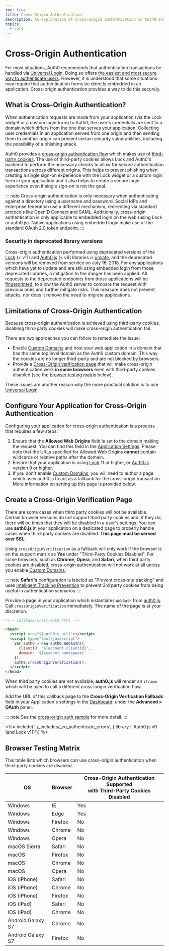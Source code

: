 ```yaml
---
toc: true
title: Cross-Origin Authentication
description: An explanation of cross-origin authentication in Auth0 and its compatibility with browsers
topics:
  - cors
---
```

# Cross-Origin Authentication

For most situations, Auth0 recommends that authentication transactions be handled via [Universal Login](/hosted-pages/login). Doing so offers [the easiest and most secure way to authenticate users](guides/login/universal-vs-embedded). However, it is understood that some situations may require that authentication forms be directly embedded in an application. Cross-origin authentication provides a way to do this securely.

## What is Cross-Origin Authentication?

When authentication requests are made from your application (via the Lock widget or a custom login form) to Auth0, the user's credentials are sent to a domain which differs from the one that serves your application. Collecting user credentials in an application served from one origin and then sending them to another origin can present certain security vulnerabilities, including the possibility of a phishing attack.

Auth0 provides a [cross-origin authentication flow](https://raw.githubusercontent.com/jaredhanson/draft-openid-connect-cross-origin-authentication/master/Draft-1.0.txt) which makes use of [third-party cookies](https://developer.mozilla.org/en-US/docs/Web/HTTP/Cookies#Third-party_cookies). The use of third-party cookies allows Lock and Auth0's backend to perform the necessary checks to allow for secure authentication transactions across different origins. This helps to prevent phishing when creating a single sign-on experience with the Lock widget or a custom login form in your application and it also helps to create a secure login experience even if single sign-on is not the goal.

::: note
Cross-origin authentication is only necessary when authenticating against a directory using a username and password. Social IdPs and enterprise federation use a different mechanism, redirecting via standard protocols like OpenID Connect and SAML. Additionally, cross-origin authentication is only applicable to embedded login on the web (using Lock or auth0.js). Native applications using embedded login make use of the standard OAuth 2.0 token endpoint.
:::

### Security in deprecated library versions

Cross-origin authentication performed using deprecated versions of the [Lock](/libraries/lock) (< v11) and [Auth0.js](/libraries/auth0js) (< v9) libraries is [unsafe](https://auth0.com/blog/managing-and-mitigating-security-vulnerabilities-at-auth0/), and the deprecated versions will be removed from service on July 16, 2018. For any applications which have yet to update and are still using embedded login from those deprecated libraries, a mitigation to the danger has been applied. All requests to the deprecated endpoints from those applications will be [fingerprinted](/cross-origin-authentication/fingerprinting), to allow the Auth0 server to compare the request with previous ones and further mitigate risks. This measure does not prevent attacks, nor does it remove the need to migrate applications.

## Limitations of Cross-Origin Authentication

Because cross-origin authentication is achieved using third-party cookies, disabling third-party cookies will make cross-origin authentication fail.

There are two approaches you can follow to remediate the issue:

- Enable [Custom Domains](/custom-domains) and host your web application in a domain that has the same top level domain as the Auth0 custom domain. This way the cookies are no longer third-party and are not blocked by browsers.
- Provide a [Cross-Origin verification page](#create-a-cross-origin-verification-page) that will make cross-origin authentication work **in some browsers** even with third-party cookies disabled (see the [browser testing matrix](#browser-testing-matrix) below).

These issues are another reason why the more practical solution is to use [Universal Login](/hosted-pages/login).

## Configure Your Application for Cross-Origin Authentication

Configuring your application for cross-origin authentication is a process that requires a few steps:

1. Ensure that the **Allowed Web Origins** field is set to the domain making the request. You can find this field in the [Application Settings](${manage_url}/#/applications/${account.clientId}/settings). Please note that the URLs specified for Allowed Web Origins **cannot** contain wildcards or relative paths after the domain.
1. Ensure that your application is using [Lock](/libraries/lock) 11 or higher, or [Auth0.js](/libraries/auth0js) version 9 or higher.
1. If you don't enable [Custom Domains](/custom-domains), you will need to author a page which uses auth0.js to act as a fallback for the cross-origin transaction. More information on setting up this page is provided below.

## Create a Cross-Origin Verification Page

There are some cases when third party cookies will not be available. Certain browser versions do not support third party cookies and, if they do, there will be times that they will be disabled in a user's settings. You can use **auth0.js** in your application on a dedicated page to properly handle cases when third-party cookies are disabled. **This page must be served over SSL**.

Using `crossOriginVerification` as a fallback will only work if the browser is on the support matrix as **Yes** under "Third-Party Cookies Disabled". For some browsers, such as **Chrome**, **Opera**, and **Safari**, when third party cookies are disabled, cross-origin authentication will not work at all unless you enable [Custom Domains](/custom-domains).

::: note
**Safari's** configuration is labeled as "Prevent cross-site tracking" and uses [Intelligent Tracking Prevention](https://webkit.org/blog/7675/intelligent-tracking-prevention/) to prevent 3rd party cookies from being useful in authentication scenarios.
:::

Provide a page in your application which instantiates `WebAuth` from [auth0.js](/libraries/auth0js). Call `crossOriginVerification` immediately. The name of the page is at your discretion.

```html
<!-- callback-cross-auth.html -->

<head>
  <script src="${auth0js_url}"></script>
  <script type="text/javascript">
    var auth0 = new auth0.WebAuth({
      clientID: '${account.clientId}',
      domain: '${account.namespace}'
    });
    auth0.crossOriginVerification();
  </script>
</head>
```

When third party cookies are not available, **auth0.js** will render an `iframe` which will be used to call a different cross-origin verification flow.

Add the URL of this callback page to the **Cross-Origin Verification Fallback** field in your Application's settings in the [Dashboard](${manage_url}), under the **Advanced > OAuth** panel.

::: note
See the [cross-origin auth sample](https://github.com/auth0/lock/blob/master/support/callback-cross-auth.html) for more detail.
:::

<%= include('../_includes/_co_authenticate_errors', { library : 'Auth0.js v9 (and Lock v11)'}) %>

## Browser Testing Matrix

This table lists which browsers can use cross-origin authentication when third-party cookies are disabled.

<!-- markdownlint-disable MD033 -->
<table class="table">
  <thead>
    <tr>
      <th><strong>OS</strong></th>
      <th><strong>Browser</strong></th>
      <th style="text-align:center;"><strong>Cross-Origin Authentication Supported<br> with Third-Party Cookies Disabled</strong></th>
    </tr>
  </thead>
  <tbody>
    <tr>
      <td>Windows</td>
      <td>IE</td>
      <td class="success text-center">Yes</td>
    </tr>
    <tr>
      <td>Windows</td>
      <td>Edge</td>
      <td class="success text-center">Yes</td>
    </tr>
    <tr>
      <td>Windows</td>
      <td>Firefox</td>
      <td class="danger text-center">No</td>
    </tr>
    <tr>
      <td>Windows</td>
      <td>Chrome</td>
      <td class="danger text-center">No</td>
    </tr>
    <tr>
      <td>Windows</td>
      <td>Opera</td>
      <td class="danger text-center">No</td>
    </tr>
    <tr>
      <td>macOS Sierra</td>
      <td>Safari</td>
      <td class="danger text-center">No</td>
    </tr>
    <tr>
      <td>macOS</td>
      <td>Firefox</td>
      <td class="danger text-center">No</td>
    </tr>
    <tr>
      <td>macOS</td>
      <td>Chrome</td>
      <td class="danger text-center">No</td>
    </tr>
    <tr>
      <td>macOS</td>
      <td>Opera</td>
      <td class="danger text-center">No</td>
    </tr>
    <tr>
      <td>iOS (iPhone)</td>
      <td>Safari</td>
      <td class="danger text-center">No</td>
    </tr>
    <tr>
      <td>iOS (iPhone)</td>
      <td>Chrome</td>
      <td class="danger text-center">No</td>
    </tr>
    <tr>
      <td>iOS (iPhone)</td>
      <td>Firefox</td>
      <td class="danger text-center">No</td>
    </tr>
    <tr>
      <td>iOS (iPad)</td>
      <td>Safari</td>
      <td class="danger text-center">No</td>
    </tr>
    <tr>
      <td>iOS (iPad)</td>
      <td>Chrome</td>
      <td class="danger text-center">No</td>
    </tr>
    <tr>
      <td>Android Galaxy S7</td>
      <td>Chrome</td>
      <td class="danger text-center">No</td>
    </tr>
    <tr>
      <td>Android Galaxy S7</td>
      <td>Firefox</td>
      <td class="danger text-center">No</td>
    </tr>    
  </tbody>
</table>
<!-- markdownlint-enable MD033 -->
